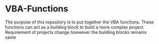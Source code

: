 # VBA-Functions

The purpose of this repository is to put together the VBA functions. These functions can act as a building block to build a more complex project. Requirement of projects change hoewever the building blocks remains same
